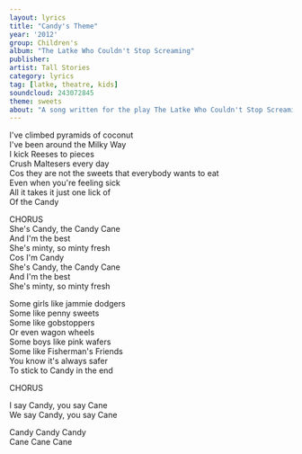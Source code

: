 ```yaml
---
layout: lyrics
title: "Candy's Theme"
year: '2012'
group: Children's
album: "The Latke Who Couldn't Stop Screaming"
publisher: 
artist: Tall Stories
category: lyrics
tag: [latke, theatre, kids]
soundcloud: 243072845 
theme: sweets
about: "A song written for the play The Latke Who Couldn't Stop Screaming, with a devised script based on the Lemony Snicket book and directed by the wonderful Tall Stories. At this point in the play, a peppermint candy cane makes an entrance. We decided that she rated herself a little too highly, so I wrote my first ever song about sweets and snacks with attitude. "
---
```


I've climbed pyramids of coconut  
I've been around the Milky Way  
I kick Reeses to pieces  
Crush Maltesers every day  
Cos they are not the sweets that everybody wants to eat  
Even when you're feeling sick  
All it takes it just one lick of  
Of the Candy  
  
CHORUS  
She's Candy, the Candy Cane  
And I'm the best  
She's minty, so minty fresh  
Cos I'm Candy  
She's Candy, the Candy Cane  
And I'm the best  
She's minty, so minty fresh  
  
Some girls like jammie dodgers  
Some like penny sweets  
Some like gobstoppers  
Or even wagon wheels  
Some boys like pink wafers  
Some like Fisherman's Friends  
You know it's always safer   
To stick to Candy in the end  
  
CHORUS  
  
I say Candy, you say Cane  
We say Candy, you say Cane  
  
Candy Candy Candy  
Cane Cane Cane

